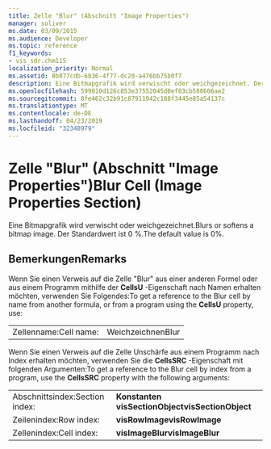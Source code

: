 ```yaml
---
title: Zelle "Blur" (Abschnitt "Image Properties")
manager: soliver
ms.date: 03/09/2015
ms.audience: Developer
ms.topic: reference
f1_keywords:
- vis_sdr.chm115
localization_priority: Normal
ms.assetid: 8b077cdb-6036-4f77-dc20-a476bb75b0f7
description: Eine Bitmapgrafik wird verwischt oder weichgezeichnet. Der Standardwert ist 0 %.
ms.openlocfilehash: 599810d126c853e37552045d0ef83cb580606ae2
ms.sourcegitcommit: 8fe462c32b91c87911942c188f3445e85a54137c
ms.translationtype: MT
ms.contentlocale: de-DE
ms.lasthandoff: 04/23/2019
ms.locfileid: "32348979"
---
```

# <a name="blur-cell-image-properties-section"></a><span data-ttu-id="f1881-104">Zelle "Blur" (Abschnitt "Image Properties")</span><span class="sxs-lookup"><span data-stu-id="f1881-104">Blur Cell (Image Properties Section)</span></span>

<span data-ttu-id="f1881-105">Eine Bitmapgrafik wird verwischt oder weichgezeichnet.</span><span class="sxs-lookup"><span data-stu-id="f1881-105">Blurs or softens a bitmap image.</span></span> <span data-ttu-id="f1881-106">Der Standardwert ist 0 %.</span><span class="sxs-lookup"><span data-stu-id="f1881-106">The default value is 0%.</span></span>
  
## <a name="remarks"></a><span data-ttu-id="f1881-107">Bemerkungen</span><span class="sxs-lookup"><span data-stu-id="f1881-107">Remarks</span></span>

<span data-ttu-id="f1881-108">Wenn Sie einen Verweis auf die Zelle "Blur" aus einer anderen Formel oder aus einem Programm mithilfe der **CellsU** -Eigenschaft nach Namen erhalten möchten, verwenden Sie Folgendes:</span><span class="sxs-lookup"><span data-stu-id="f1881-108">To get a reference to the Blur cell by name from another formula, or from a program using the **CellsU** property, use:</span></span> 
  
|||
|:-----|:-----|
| <span data-ttu-id="f1881-109">Zellenname:</span><span class="sxs-lookup"><span data-stu-id="f1881-109">Cell name:</span></span>  <br/> | <span data-ttu-id="f1881-110">Weichzeichnen</span><span class="sxs-lookup"><span data-stu-id="f1881-110">Blur</span></span>  <br/> |
   
<span data-ttu-id="f1881-111">Wenn Sie einen Verweis auf die Zelle Unschärfe aus einem Programm nach Index erhalten möchten, verwenden Sie die **CellsSRC** -Eigenschaft mit folgenden Argumenten:</span><span class="sxs-lookup"><span data-stu-id="f1881-111">To get a reference to the Blur cell by index from a program, use the **CellsSRC** property with the following arguments:</span></span> 
  
|||
|:-----|:-----|
| <span data-ttu-id="f1881-112">Abschnittsindex:</span><span class="sxs-lookup"><span data-stu-id="f1881-112">Section index:</span></span>  <br/> |<span data-ttu-id="f1881-113">**Konstanten visSectionObject**</span><span class="sxs-lookup"><span data-stu-id="f1881-113">**visSectionObject**</span></span> <br/> |
| <span data-ttu-id="f1881-114">Zeilenindex:</span><span class="sxs-lookup"><span data-stu-id="f1881-114">Row index:</span></span>  <br/> |<span data-ttu-id="f1881-115">**visRowImage**</span><span class="sxs-lookup"><span data-stu-id="f1881-115">**visRowImage**</span></span> <br/> |
| <span data-ttu-id="f1881-116">Zellenindex:</span><span class="sxs-lookup"><span data-stu-id="f1881-116">Cell index:</span></span>  <br/> |<span data-ttu-id="f1881-117">**visImageBlur**</span><span class="sxs-lookup"><span data-stu-id="f1881-117">**visImageBlur**</span></span> <br/> |
   

